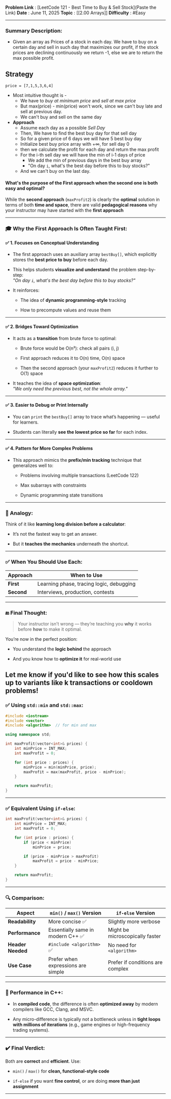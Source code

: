 **Problem Link** : [LeetCode 121 - Best Time to Buy & Sell Stock](Paste the Link)
**Date** : June 11, 2025
**Topic** : [[2.00 Arrays]]
**Difficulty** : #Easy

---
### Summary Description: 
- Given an array as Prices of a stock in each day. We have to buy on a certain day and sell in such day that maximizes our profit, if the stock prices are declining continuously we return -1, else we are to return the max possible profit. 

## Strategy
```
price = [7,1,5,3,6,4] 
```
- Most intuitive thought is - 
	- We have to *buy at minimum price* and *sell at max price*
	- But max(price) - min(price) won't work, since we can't buy late and sell at previous day.
	- We can't buy and sell on the same day
- **Approach**
	- Assume each day as a possible *Sell Day*
	- Then, We have to find the best buy day for that sell day
	-  So for a given price of 6 days we will have 5 best buy day
	- Initialize best buy price array with $+\infty$, for sell day 0 	
	- then we calculate the profit for each day and return the max profit
	- For the i-th sell day we will have the min of i-1 days of price
		- We add the min of previous days in the best buy array
		- "On day `i`, what's the best day before this to buy stocks?"
	- And we can't buy on the last day. 


#### What's the purpose of the First approach when the second one is both easy and optimal?

While the **second approach** (`maxProfit2`) is clearly the **optimal** solution in terms of both **time and space**, there are valid **pedagogical reasons** why your instructor may have started with the **first approach**

---

### 🎓 Why the First Approach Is Often Taught First:

#### ✅ 1. **Focuses on Conceptual Understanding**

- The first approach uses an auxiliary array `bestBuy[]`, which explicitly stores the **best price to buy** before each day.
    
- This helps students **visualize and understand** the problem step-by-step:  
    _"On day `i`, what's the best day before this to buy stocks?"_
    
- It reinforces:
    
    - The idea of **dynamic programming-style** tracking
        
    - How to precompute values and reuse them
        

---

#### ✅ 2. **Bridges Toward Optimization**

- It acts as a **transition** from brute force to optimal:
    
    - Brute force would be O(n²): check all pairs (i, j)
        
    - First approach reduces it to O(n) time, O(n) space
        
    - Then the second approach (your `maxProfit2`) reduces it further to O(1) space
        
- It teaches the idea of **space optimization**:  
    _"We only need the previous best, not the whole array."_
    

---

#### ✅ 3. **Easier to Debug or Print Internally**

- You can `print` the `bestBuy[]` array to trace what’s happening — useful for learners.
    
- Students can literally **see the lowest price so far** for each index.
    

---

#### ✅ 4. **Pattern for More Complex Problems**

- This approach mimics the **prefix/min tracking** technique that generalizes well to:
    
    - Problems involving multiple transactions (LeetCode 122)
        
    - Max subarrays with constraints
        
    - Dynamic programming state transitions
        

---

### 🧠 Analogy:

Think of it like **learning long division before a calculator**:

- It’s not the fastest way to get an answer.
    
- But it **teaches the mechanics** underneath the shortcut.
    

---

### ✅ When You Should Use Each:

|Approach|When to Use|
|---|---|
|**First**|Learning phase, tracing logic, debugging|
|**Second**|Interviews, production, contests|

---

### 🔚 Final Thought:

> Your instructor isn’t wrong — they’re teaching you **why** it works before **how** to make it optimal.

You’re now in the perfect position:

- You understand the **logic behind** the approach
    
- And you know how to **optimize it** for real-world use
    

Let me know if you'd like to see how this scales up to variants like **k transactions** or **cooldown problems**!
---

### ✅ Using `std::min` and `std::max`:

```cpp
#include <iostream>
#include <vector>
#include <algorithm>  // for min and max

using namespace std;

int maxProfit(vector<int>& prices) {
    int minPrice = INT_MAX;
    int maxProfit = 0;

    for (int price : prices) {
        minPrice = min(minPrice, price);
        maxProfit = max(maxProfit, price - minPrice);
    }

    return maxProfit;
}
```

---

### ✅ Equivalent Using `if-else`:

```cpp
int maxProfit(vector<int>& prices) {
    int minPrice = INT_MAX;
    int maxProfit = 0;

    for (int price : prices) {
        if (price < minPrice)
            minPrice = price;

        if (price - minPrice > maxProfit)
            maxProfit = price - minPrice;
    }

    return maxProfit;
}
```

---

### 🔍 Comparison:

|Aspect|`min()` / `max()` Version|`if-else` Version|
|---|---|---|
|**Readability**|More concise ✅|Slightly more verbose|
|**Performance**|Essentially same in modern C++ ✅|Might be microscopically faster|
|**Header Needed**|`#include <algorithm>` ✅|No need for `<algorithm>`|
|**Use Case**|Prefer when expressions are simple|Prefer if conditions are complex|

---

### 🧠 Performance in C++:

- In **compiled code**, the difference is often **optimized away** by modern compilers like GCC, Clang, and MSVC.
    
- Any micro-difference is typically not a bottleneck unless in **tight loops with millions of iterations** (e.g., game engines or high-frequency trading systems).

---

### ✔️ Final Verdict:

Both are **correct** and **efficient**. Use:

- `min()` / `max()` for **clean, functional-style code**
    
- `if-else` if you want **fine control**, or are doing **more than just assignment**
---